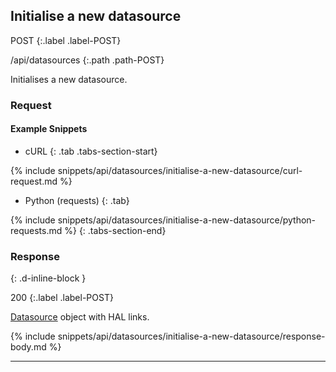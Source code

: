 ## Initialise a new datasource

POST
{:.label .label-POST}

/api/datasources
{:.path .path-POST}

Initialises a new datasource.

### Request
#### Example Snippets
- cURL
{: .tab .tabs-section-start}

{% include snippets/api/datasources/initialise-a-new-datasource/curl-request.md %}

- Python (requests)
{: .tab}

{% include snippets/api/datasources/initialise-a-new-datasource/python-requests.md %}
{: .tabs-section-end}

### Response
{: .d-inline-block }

200
{:.label .label-POST}

[Datasource](#datasource) object with HAL links.


{% include snippets/api/datasources/initialise-a-new-datasource/response-body.md %}

---
